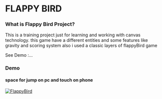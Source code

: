 # FLAPPY BIRD 

### What is Flappy Bird Project?

This is a training project just for learning and working
with canvas technology.
this game have a different entities and some features
like gravity and scoring system
also i used a classic layers of flappyBird game 

See Demo :...

### Demo

#### space for jump on pc and touch on phone 

  [![FlappyBird](https://user-images.githubusercontent.com/90524474/167182603-87e36200-4125-451e-8b17-376b1ce3d844.png)](https://flappy-bird-pearl.vercel.app/)


